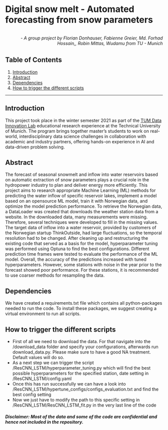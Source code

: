 # Digital snow melt - Automated forecasting from snow parameters

###### <h6 align="right"> - A group project by Florian Donhauser, Fabienne Greier, Md. Forhad Hossain,, Robin Mittas, Wudamu from TU - Munich</h6>

## Table of Contents

1. [Introduction](#introduction)
2. [Abstract](#abstract)
3. [Dependencies](#dependencies)
4. [How to trigger the different scripts](#how-to-trigger-the-different-scripts)

--- 

## Introduction

This project took place in the winter semester 2021 as part of the [TUM Data Innovation Lab](https://www.mdsi.tum.de/en/di-lab/tum-di-lab/) educational research experience at the Technical University of Munich. The program brings together master’s students to work on real-world, interdisciplinary data science challenges in collaboration with academic and industry partners, offering hands-on experience in AI and data-driven problem solving.

## Abstract
The forecast of seasonal snowmelt and inflow into water reservoirs based on automatic extraction of snow parameters plays a crucial role in the hydropower industry to plan and deliver energy more efficiently.
This project aims to research appropriate Machine Learning (ML) methods for predicting the water inflow of specific reservoir lakes, implement a model based on an opensource ML model, train it with Norwegian data, and optimize the model prediction performance.
To retrieve the Norwegian data, a DataLoader was created that downloads the weather station data from a website.
In the downloaded data, many measurements were missing. Therefore, several techniques were developed to fill in the missing values.
The target data of inflow into a water reservoir, provided by customers of the Norwegian startup ThinkOutside, had large fluctuations, so the temporal resolution had to be changed.
After cleaning up and restructuring the existing code that served as a basis for the model, hyperparameter tuning was performed using Optuna to find the best configurations.
Different prediction time frames were tested to evaluate the performance of the ML model. Overall, the accuracy of the predictions increased with tuned hyperparameters. However, some stations with noise in the year prior to the forecast showed poor performance. For these stations, it is recommended to use coarser methods for resampling the data.

## Dependencies
We have created a requirements.txt file which contains all python-packages needed to run the code.
To install these packages, we suggest creating a virtual environment to run all scripts.

## How to trigger the different scripts
- First of all we need to download the data. For that navigate into the /download_data folder and specify your configurations, afterwards run download_data.py. Please make sure to have a good NA treatment. Default values will do so.
- As a next step we can trigger the script /ResCNN_LSTM/hyperparameter_tuning.py which will find the best possible hyperparameters for the specified station, date setting in /ResCNN_LSTM/config.yaml
- Once this has run successfully we can have a look into /ResCNN_LSTM/hypertune_configs/configs_evaluation.txt and find the best config setting
- Now we just have to modify the path to this specific setting in /ResCNN_LSTM/ResCNN_LSTM_fit.py in the very last line of the code

##### Disclaimer: Most of the data and some of the code are confidential and hence not included in the repository. 
